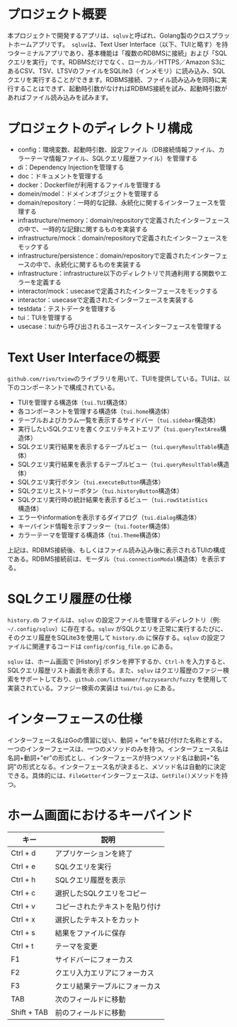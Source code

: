 # プロジェクト概要

本プロジェクトで開発するアプリは、`sqluv`と呼ばれ、Golang製のクロスプラットホームアプリです。　`sqluv`は、Text User Interface（以下、TUIと略す）を持つターミナルアプリであり、基本機能は「複数のRDBMSに接続」および「SQLクエリを実行」です。RDBMSだけでなく、ローカル／HTTPS／Amazon S3にあるCSV、TSV、LTSVのファイルをSQLite3（インメモリ）に読み込み、SQLクエリを実行することができます。RDBMS接続、ファイル読み込みを同時に実行することはできず、起動時引数がなければRDBMS接続を試み、起動時引数があればファイル読み込みを試みます。

# プロジェクトのディレクトリ構成

- config：環境変数、起動時引数、設定ファイル（DB接続情報ファイル、カラーテーマ情報ファイル、SQLクエリ履歴ファイル）を管理する
- di：Dependency Injectionを管理する
- doc：ドキュメントを管理する
- docker：Dockerfileが利用するファイルを管理する
- domein/model：ドメインオブジェクトを管理する
- domain/repository：一時的な記録、永続化に関するインターフェースを管理する
- infrastructure/memory：domain/repositoryで定義されたインターフェースの中で、一時的な記録に関するものを実装する
- infrastructure/mock：domain/repositoryで定義されたインターフェースをモックする
- infrastructure/persistence：domain/repositoryで定義されたインターフェースの中で、永続化に関するものを実装する
- infrastructure：infrastructure以下のディレクトリで共通利用する関数やエラーを定義する
- interactor/mock：usecaseで定義されたインターフェースをモックする
- interactor：usecaseで定義されたインターフェースを実装する
- testdata：テストデータを管理する
- tui：TUIを管理する
- usecase：tuiから呼び出されるユースケースインターフェースを管理する

# Text User Interfaceの概要

`github.com/rivo/tview`のライブラリを用いて、TUIを提供している。TUIは、以下のコンポーネントで構成されている。

- TUIを管理する構造体（`tui.TUI`構造体）
- 各コンポーネントを管理する構造体（`tui.home`構造体）
- テーブルおよびカラム一覧を表示するサイドバー（`tui.sidebar`構造体）
- 実行したいSQLクエリを書くクエリテキストエリア（`tui.queryTextArea`構造体）
- SQLクエリ実行結果を表示するテーブルビュー（`tui.queryResultTable`構造体）
- SQLクエリ実行結果を表示するテーブルビュー（`tui.queryResultTable`構造体）
- SQLクエリ実行ボタン（`tui.executeButton`構造体）
- SQLクエリヒストリーボタン（`tui.historyButton`構造体）
- SQLクエリ実行時の統計結果を表示するビュー（`tui.rowStatistics`構造体）
- エラーやinformationを表示するダイアログ（`tui.dialog`構造体）
- キーバインド情報を示すフッター（`tui.footer`構造体）
- カラーテーマを管理する構造体（`tui.Theme`構造体）

上記は、RDBMS接続後、もしくはファイル読み込み後に表示されるTUIの構成である。RDBMS接続前は、モーダル（`tui.connectionModal`構造体）を表示する。

# SQLクエリ履歴の仕様

`history.db` ファイルは、`sqluv` の設定ファイルを管理するディレクトリ（例: `~/.config/sqluv`）に存在する。`sqluv` がSQLクエリを正常に実行するたびに、そのクエリ履歴をSQLite3を使用して `history.db` に保存する。`sqluv` の設定ファイルに関連するコードは `config/config_file.go` にある。

`sqluv` は、ホーム画面で [History] ボタンを押下するか、`Ctrl-h` を入力すると、SQLクエリ履歴リスト画面を表示する。また、`sqluv` はクエリ履歴のファジー検索をサポートしており、`github.com/lithammer/fuzzysearch/fuzzy` を使用して実装されている。ファジー検索の実装は `tui/tui.go` にある。

# インターフェースの仕様

インターフェース名はGoの慣習に従い、動詞 + "er"を結び付けた名称とする。一つのインターフェースは、一つのメソッドのみを持つ。インターフェース名は名詞+動詞+"er"の形式とし、インターフェースが持つメソッド名は動詞+"名詞"の形式となる。インターフェース名が決まると、メソッド名は自動的に決定できる。具体的には、`FileGetter`インターフェースは、`GetFile()`メソッドを持つ。

# ホーム画面におけるキーバインド

|キー	| 説明 |
| --- | --- |
| Ctrl + d	|アプリケーションを終了|
| Ctrl + e	|SQLクエリを実行 |
| Ctrl + h	|SQLクエリ履歴を表示 |
| Ctrl + c	|選択したSQLクエリをコピー |
| Ctrl + v	|コピーされたテキストを貼り付け |
| Ctrl + x	|選択したテキストをカット |
| Ctrl + s	|結果をファイルに保存 |
| Ctrl + t	|テーマを変更 |
| F1        |サイドバーにフォーカス |
| F2        |クエリ入力エリアにフォーカス |
| F3        |クエリ結果テーブルにフォーカス |
| TAB	|次のフィールドに移動 |
| Shift + TAB	|前のフィールドに移動 |
